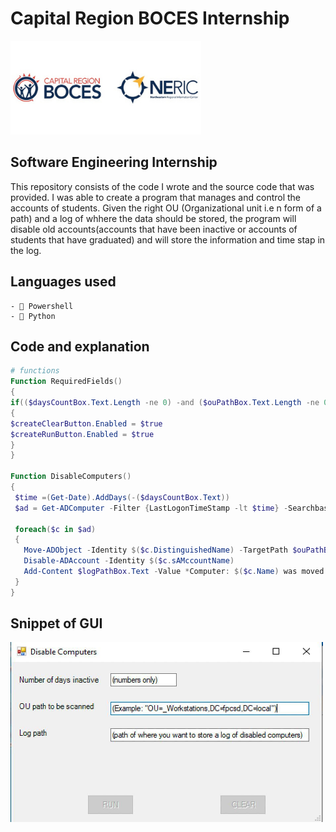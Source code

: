 # Capital Region BOCES Internship
![Software engineering intern](https://github.com/Nlege001/BOCES_iNTERNSHIP/blob/source-codes/Untitled%20design-6.png)

## Software Engineering Internship


This repository consists of the code I wrote and the source code that was provided. I was able to create a program that manages and control the accounts of students. Given the right OU (Organizational unit i.e n form of a path) and a log of whhere the data should be stored, the program will disable old accounts(accounts that have been inactive or accounts of students that have graduated) and will store the information and time stap in the log.



## Languages used
    - 🔌 Powershell
    - 🐍 Python

## Code and explanation


```powershell
# functions
Function RequiredFields()
{
if(($daysCountBox.Text.Length -ne 0) -and ($ouPathBox.Text.Length -ne 0) -and ($logPathBox.Text.Length -ne 0))
{
$createClearButton.Enabled = $true
$createRunButton.Enabled = $true
}
}

Function DisableComputers()
{
 $time =(Get-Date).AddDays(-($daysCountBox.Text))
 $ad = Get-ADComputer -Filter {LastLogonTimeStamp -lt $time} -Searchbase $ouPathBox.Text -Properties *
 
 foreach($c in $ad)
 {
   Move-ADObject -Identity $($c.DistinguishedName) -TargetPath $ouPathBox.Text
   Disable-ADAccount -Identity $($c.sAMccountName)
   Add-Content $logPathBox.Text -Value *Computer: $($c.Name) was moved and disabled on $(Get-Date -Format "MM/dd/yy")
 }
}
```


    
## Snippet of GUI
<img src="https://github.com/Nlege001/BOCES_iNTERNSHIP/blob/main/disbalecomputers.jpg" width= 500/>

